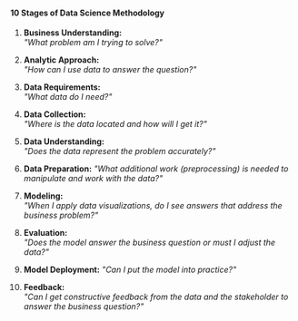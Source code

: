 #### 10 Stages of Data Science Methodology

1. **Business Understanding:**  
_"What problem am I trying to solve?"_

2. **Analytic Approach:**  
_"How can I use data to answer the question?"_

3. **Data Requirements:**  
_"What data do I need?"_

4. **Data Collection:**  
_"Where is the data located and how will I get it?"_

5. **Data Understanding:**  
_"Does the data represent the problem accurately?"_

6. **Data Preparation:** 
_"What additional work (preprocessing) is needed to manipulate and work with the data?"_

7. **Modeling:**  
_"When I apply data visualizations, do I see answers that address the business problem?"_

8. **Evaluation:**  
_"Does the model answer the business question or must I adjust the data?"_

9. **Model Deployment:** 
_"Can I put the model into practice?"_

10. **Feedback:**  
_"Can I get constructive feedback from the data and the stakeholder to answer the business question?"_

